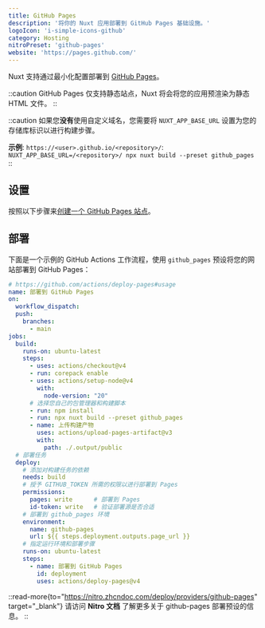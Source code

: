 ```yaml
---
title: GitHub Pages
description: '将你的 Nuxt 应用部署到 GitHub Pages 基础设施。'
logoIcon: 'i-simple-icons-github'
category: Hosting
nitroPreset: 'github-pages'
website: 'https://pages.github.com/'
---
```


Nuxt 支持通过最小化配置部署到 [GitHub Pages](https://pages.github.com/)。

::caution
GitHub Pages 仅支持静态站点，Nuxt 将会将您的应用预渲染为静态 HTML 文件。
::

::caution
如果您**没有**使用自定义域名，您需要将 `NUXT_APP_BASE_URL` 设置为您的存储库标识以进行构建步骤。

**示例**: `https://<user>.github.io/<repository>/`: `NUXT_APP_BASE_URL=/<repository>/ npx nuxt build --preset github_pages`
::

## 设置

按照以下步骤来[创建一个 GitHub Pages 站点](https://docs.github.com/en/pages/getting-started-with-github-pages/creating-a-github-pages-site)。

## 部署

下面是一个示例的 GitHub Actions 工作流程，使用 `github_pages` 预设将您的网站部署到 GitHub Pages：

```yaml [.github/workflows/deploy.yml]
# https://github.com/actions/deploy-pages#usage
name: 部署到 GitHub Pages
on:
  workflow_dispatch:
  push:
    branches:
      - main
jobs:
  build:
    runs-on: ubuntu-latest
    steps:
      - uses: actions/checkout@v4
      - run: corepack enable
      - uses: actions/setup-node@v4
        with:
          node-version: "20"
      # 选择您自己的包管理器和构建脚本
      - run: npm install
      - run: npx nuxt build --preset github_pages
      - name: 上传构建产物
        uses: actions/upload-pages-artifact@v3
        with:
          path: ./.output/public
  # 部署任务
  deploy:
    # 添加对构建任务的依赖
    needs: build
    # 授予 GITHUB_TOKEN 所需的权限以进行部署到 Pages
    permissions:
      pages: write      # 部署到 Pages
      id-token: write   # 验证部署源是否合适
    # 部署到 github_pages 环境
    environment:
      name: github-pages
      url: ${{ steps.deployment.outputs.page_url }}
    # 指定运行环境和部署步骤
    runs-on: ubuntu-latest
    steps:
      - name: 部署到 GitHub Pages
        id: deployment
        uses: actions/deploy-pages@v4
```

::read-more{to="https://nitro.zhcndoc.com/deploy/providers/github-pages" target="_blank"}
请访问 **Nitro 文档** 了解更多关于 github-pages 部署预设的信息。
::
